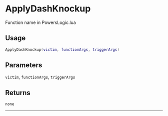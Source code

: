 # ApplyDashKnockup
Function name in PowersLogic.lua
## Usage
```lua
ApplyDashKnockup(victim, functionArgs, triggerArgs)
```
## Parameters
`victim`, `functionArgs`, `triggerArgs`
## Returns
`none`

---